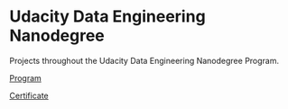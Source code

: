 # Udacity Data Engineering Nanodegree

Projects throughout the Udacity Data Engineering Nanodegree Program.


[Program](https://www.udacity.com/course/data-engineer-nanodegree--nd027)



[Certificate](https://confirm.udacity.com/FAQTSSC7)
